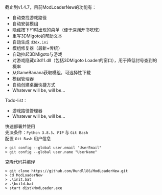 截止到v1.4.7，目前ModLoaderNew的功能有：  
- 自动查找游戏路径
- 自动安装模组
- 隐藏按下F1时出现的菜单（便于深渊开书吃球）
- 重写3DMigoto的帮助文本
- 自动生成 `d3dx.ini`
- 模组修复器（最新+传统）
- 自动拉起3DMigoto与游戏
- 对游戏隐藏d3d11.dll（包括3DMigoto Loader的窗口），用于降低封号查到的概率
- 从GameBanana获取模组，可选择性下载
- 模组管理器
- 自动创建桌面快捷方式
- Whatever will be, will be...

Todo-list：  
- 游戏路径管理器
- Whatever will be, will be...

快速部署并使用  
先决条件：`Python 3.8.5`、`PIP` 与 `Git Bash`  
配置 `Git Bash` 用户信息
```plain
> git config --global user.email "UserEmail"
> git config --global user.name "UserName"
```
克隆代码并编译
```plain
> git clone https://github.com/Rundll86/ModLoaderNew.git
> cd ModLoaderNew
> .\init.bat
> .\build.bat
> start dist\ModLoader.exe
```